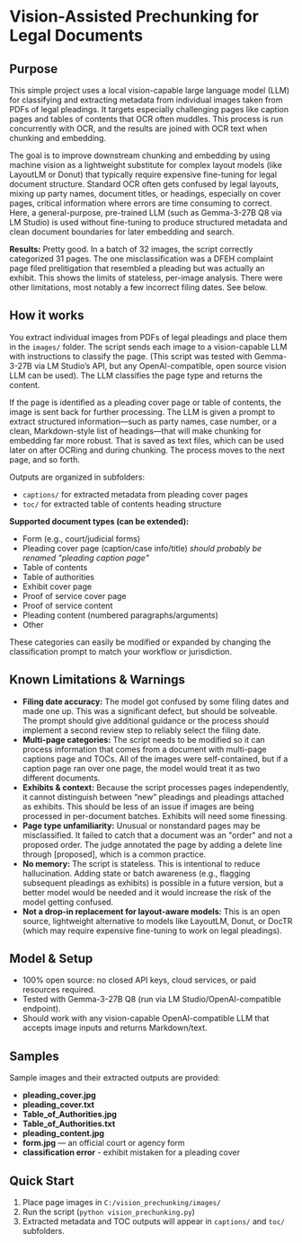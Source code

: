 # Vision-Assisted Prechunking for Legal Documents

## Purpose

This simple project uses a local vision-capable large language model (LLM) for classifying and extracting metadata from individual images taken from PDFs of legal pleadings. It targets especially challenging pages like caption pages and tables of contents that OCR often muddles. This process is run concurrently with OCR, and the results are joined with OCR text when chunking and embedding. 
 
The goal is to improve downstream chunking and embedding by using machine vision as a lightweight substitute for complex layout models (like LayoutLM or Donut) that typically require expensive fine-tuning for legal document structure. Standard OCR often gets confused by legal layouts, mixing up party names, document titles, or headings, especially on cover pages, critical information where errors are time consuming to correct. Here, a general-purpose, pre-trained LLM (such as Gemma-3-27B Q8 via LM Studio) is used without fine-tuning to produce structured metadata and clean document boundaries for later embedding and search.  

**Results:** Pretty good. In a batch of 32 images, the script correctly categorized 31 pages. The one misclassification was a DFEH complaint page filed prelitigation that  resembled a pleading but was actually an exhibit. This shows the limits of stateless, per-image analysis. There were other limitations, most notably a few incorrect filing dates. See below.

## How it works

You extract individual images from PDFs of legal pleadings and place them in the `images/` folder. The script sends each image to a vision-capable LLM  with instructions to classify the page. (This script was tested with Gemma-3-27B via LM Studio’s API, but any OpenAI-compatible, open source vision LLM can be used). The LLM classifies the page type and returns the content. 

If the page is identified as a pleading cover page or table of contents, the image is sent back for further processing. The LLM is given a prompt to extract structured information—such as party names, case number, or a clean, Markdown-style list of headings—that will make chunking for embedding far more robust. That is saved as text files, which can be used later on after OCRing and during chunking. The process moves to the next page, and so forth. 

Outputs are organized in subfolders:
- `captions/` for extracted metadata from pleading cover pages
- `toc/` for extracted table of contents heading structure

**Supported document types (can be extended):**
- Form (e.g., court/judicial forms)
- Pleading cover page (caption/case info/title) _should probably be renamed "pleading caption page"_
- Table of contents
- Table of authorities
- Exhibit cover page
- Proof of service cover page
- Proof of service content
- Pleading content (numbered paragraphs/arguments)
- Other

These categories can easily be modified or expanded by changing the classification prompt to match your workflow or jurisdiction.

## Known Limitations & Warnings

- **Filing date accuracy:** The model got confused by some filing dates and made one up. This was a significant defect, but should be solveable. The prompt should give additional guidance or the process should implement a second review step to reliably select the filing date.
- **Multi-page categories:** The script needs to be modified so it can process information that comes from a document with multi-page captions page and TOCs. All of the images were self-contained, but if a caption page ran over one page, the model would treat it as two different documents.
- **Exhibits & context:** Because the script processes pages independently, it cannot distinguish between “new” pleadings and pleadings attached as exhibits. This should be less of an issue if images are being processed in per-document batches. Exhibits will need some finessing. 
- **Page type unfamiliarity:** Unusual or nonstandard pages may be misclassified. It failed to catch that a document was an "order" and not a proposed order. The judge annotated the page by adding a delete line through [proposed], which is a common practice.
- **No memory:** The script is stateless. This is intentional to reduce hallucination. Adding state or batch awareness (e.g., flagging subsequent pleadings as exhibits) is possible in a future version, but a better model would be needed and it would increase the risk of the model getting confused.
- **Not a drop-in replacement for layout-aware models:** This is an open source, lightweight alternative to models like LayoutLM, Donut, or DocTR (which may require expensive fine-tuning to work on legal pleadings).


## Model & Setup

- 100% open source: no closed API keys, cloud services, or paid resources required.
- Tested with Gemma-3-27B Q8 (run via LM Studio/OpenAI-compatible endpoint).
- Should work with any vision-capable OpenAI-compatible LLM that accepts image inputs and returns Markdown/text.

## Samples

Sample images and their extracted outputs are provided:

- **pleading_cover.jpg**  
- **pleading_cover.txt**
- **Table_of_Authorities.jpg**
- **Table_of_Authorities.txt**
- **pleading_content.jpg**
- **form.jpg** — an official court or agency form
- **classification error** - exhibit mistaken for a pleading cover


## Quick Start

1. Place page images in `C:/vision_prechunking/images/`
2. Run the script (`python vision_prechunking.py`)
3. Extracted metadata and TOC outputs will appear in `captions/` and `toc/` subfolders.


